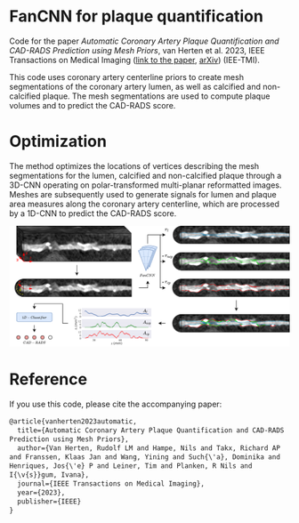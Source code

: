 # FanCNN for plaque quantification
Code for the paper _Automatic Coronary Artery Plaque Quantification and CAD-RADS Prediction using Mesh Priors_, van Herten et al. 2023, IEEE Transactions on Medical Imaging ([link to the paper](https://ieeexplore.ieee.org/abstract/document/10288599), [arXiv](https://arxiv.org/abs/2310.11297))
 (IEE-TMI).

This code uses coronary artery centerline priors to create mesh segmentations of the coronary artery lumen, as well as calcified and non-calcified plaque. The mesh segmentations are used to compute plaque volumes and to predict the CAD-RADS score.

# Optimization
The method optimizes the locations of vertices describing the mesh segmentations for the lumen, calcified and non-calcified plaque through a 3D-CNN operating on polar-transformed multi-planar reformatted images. Meshes are subsequently used to generate signals for lumen and plaque area measures along the coronary artery centerline, which are processed by a 1D-CNN to predict the CAD-RADS score.

![FanCNN method overview!](graphical_abstract.png "Cycle-consistent method overview")

# Reference
If you use this code, please cite the accompanying paper:

    @article{vanherten2023automatic,
      title={Automatic Coronary Artery Plaque Quantification and CAD-RADS Prediction using Mesh Priors},
      author={Van Herten, Rudolf LM and Hampe, Nils and Takx, Richard AP and Franssen, Klaas Jan and Wang, Yining and Such{\'a}, Dominika and Henriques, Jos{\'e} P and Leiner, Tim and Planken, R Nils and I{\v{s}}gum, Ivana},
      journal={IEEE Transactions on Medical Imaging},
      year={2023},
      publisher={IEEE}
    }